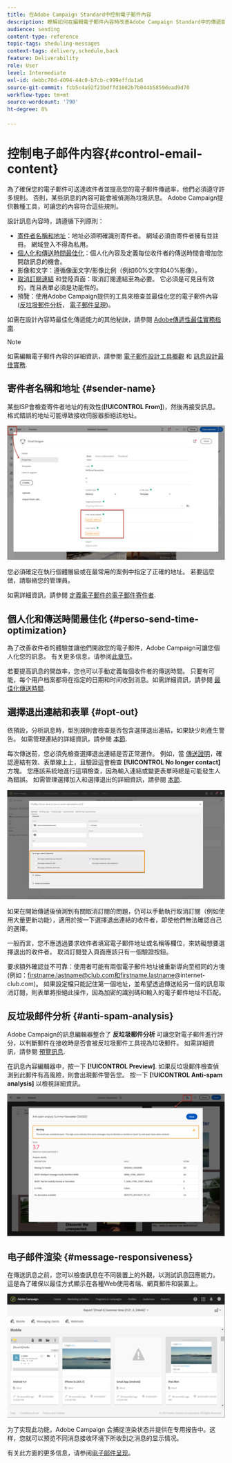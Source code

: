 ```yaml
---
title: 在Adobe Campaign Standard中控制電子郵件內容
description: 瞭解如何在編輯電子郵件內容時改善Adobe Campaign Standard中的傳遞能力。
audience: sending
content-type: reference
topic-tags: sheduling-messages
context-tags: delivery,schedule,back
feature: Deliverability
role: User
level: Intermediate
exl-id: debbc70d-4094-44c0-b7cb-c999effda1a6
source-git-commit: fcb5c4a92f23bdffd1082b7b044b5859dead9d70
workflow-type: tm+mt
source-wordcount: '790'
ht-degree: 8%

---
```


# 控制电子邮件内容{#control-email-content}

<!--TO KEEP because specific to Campaign-->

為了確保您的電子郵件可送達收件者並提高您的電子郵件傳遞率，他們必須遵守許多規則。 否則，某些訊息的內容可能會被偵測為垃圾訊息。 Adobe Campaign提供數種工具，可讓您的內容符合這些規則。

設計訊息內容時，請遵循下列原則：

* [寄件者名稱和地址](#sender-name)：地址必須明確識別寄件者。 網域必須由寄件者擁有並註冊。 網域登入不得為私用。
   <!--**Subject**: Avoid excessive capitalization and punctuation, and words that are frequently used by spammers ("Win", "Free", etc.).-->
* [個人化和傳送時間最佳化](#perso-send-time-optimization)：個人化內容及定義每位收件者的傳送時間會增加您開啟訊息的機會。
* 影像和文字：遵循像面文字/影像比例（例如60%文字和40%影像）。
* [取消訂閱連結](#opt-out) 和登陸頁面：取消訂閱連結至為必要。 它必須是可見且有效的，而且表單必須是功能性的。
* 預覽：使用Adobe Campaign提供的工具來檢查並最佳化您的電子郵件內容([反垃圾郵件分析](#anti-spam-analysis)， [電子郵件呈現](#message-responsiveness))。

如需在設計內容時最佳化傳遞能力的其他秘訣，請參閱 [Adobe傳遞性最佳實務指南](https://experienceleague.adobe.com/docs/deliverability-learn/deliverability-best-practice-guide/content-best-practices-for-optimal-delivery.html).

>[!NOTE]
>
>如需編輯電子郵件內容的詳細資訊，請參閱 [電子郵件設計工具概觀](../../designing/using/designing-content-in-adobe-campaign.md) 和 [訊息設計最佳實務](../../designing/using/designing-content-in-adobe-campaign.md#content-design-best-practices).

## 寄件者名稱和地址 {#sender-name}

某些ISP會檢查寄件者地址的有效性(**[!UICONTROL From]**)，然後再接受訊息。 格式錯誤的地址可能導致接收伺服器拒絕該地址。

![](assets/delivery_content_edition16.png)

您必須確定在執行個體層級或在最常用的案例中指定了正確的地址。 若要這麼做，請聯絡您的管理員。

如需詳細資訊，請參閱 [定義電子郵件的電子郵件寄件者](../../designing/using/subject-line.md#email-sender).

## 個人化和傳送時間最佳化 {#perso-send-time-optimization}

為了改善收件者的體驗並讓他們開啟您的電子郵件，Adobe Campaign可讓您個人化您的訊息。 有关更多信息，请参阅[此章节](../../designing/using/personalization.md)。

若要提高訊息的開啟率，您也可以手動定義每個收件者的傳送時間。 只要有可能，每个用户档案都将在指定的日期和时间收到消息。如需詳細資訊，請參閱 [最佳化傳送時間](../../sending/using/optimizing-the-sending-time.md).

## 選擇退出連結和表單 {#opt-out}

依預設，分析訊息時，型別規則會檢查是否包含選擇退出連結，如果缺少則產生警告。 如需管理連結的詳細資訊，請參閱 [本節](../../designing/using/links.md).

每次傳送前，您必須先檢查選擇退出連結是否正常運作。 例如，當 [傳送證明](../../sending/using/sending-proofs.md)，確認連結有效、表單線上上，且驗證這會檢查 **[!UICONTROL No longer contact]** 方塊。 您應該系統地進行這項檢查，因為輸入連結或變更表單時總是可能發生人為錯誤。 如需管理選擇加入和選擇退出的詳細資訊，請參閱 [本節](../../audiences/using/managing-opt-in-and-opt-out-in-campaign.md).

![](assets/optin_landingpage_3.png)

如果在開始傳遞後偵測到有關取消訂閱的問題，仍可以手動執行取消訂閱（例如使用大量更新功能），適用於按一下選擇退出連結的收件者，即使他們無法確認自己的選擇。

一般而言，您不應透過要求收件者填寫電子郵件地址或名稱等欄位，來妨礙想要選擇退出的收件者。 取消訂閱登入頁面應該只有一個驗證按鈕。

要求額外確認並不可靠：使用者可能有兩個電子郵件地址被重新導向至相同的方塊(例如：firstname.lastname@club.com和firstname.lastname@internet-club.com)。 如果設定檔只能記住第一個地址，並希望透過傳送給另一個的訊息取消訂閱，則表單將拒絕此操作，因為加密的識別碼和輸入的電子郵件地址不匹配。

## 反垃圾邮件分析 {#anti-spam-analysis}

Adobe Campaign的訊息編輯器整合了 **反垃圾郵件分析** 可讓您對電子郵件進行評分，以判斷郵件在接收時是否會被反垃圾郵件工具視為垃圾郵件。 如需詳細資訊，請參閱 [預覽訊息](../../sending/using/previewing-messages.md).

在訊息內容編輯器中，按一下 **[!UICONTROL Preview]**. 如果反垃圾郵件檢查偵測到此郵件有高風險，則會出現郵件警告您。 按一下 **[!UICONTROL Anti-spam analysis]** 以檢視詳細資訊。

![](assets/sending_anti-spam_analysis.png)

## 电子邮件渲染 {#message-responsiveness}

在傳送訊息之前，您可以檢查訊息在不同裝置上的外觀，以測試訊息回應能力。 這是為了確保以最佳方式顯示在各種Web使用者端、網頁郵件和裝置上。

![](assets/inbox_rendering_report_3.png)

为了实现此功能，Adobe Campaign 会捕捉渲染状态并提供在专用报告中。这样，您就可以预览不同消息接收环境下所收到之消息的显示情况。

有关此方面的更多信息，请参阅[电子邮件呈现](../../sending/using/email-rendering.md)。
